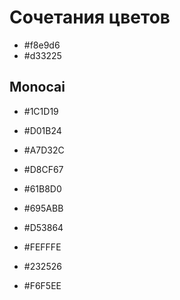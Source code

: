 # Сочетания цветов
- #f8e9d6
- #d33225

## Monocai
- #1C1D19
- #D01B24
- #A7D32C
- #D8CF67
- #61B8D0
- #695ABB
- #D53864
- #FEFFFE

- #232526
- #F6F5EE
